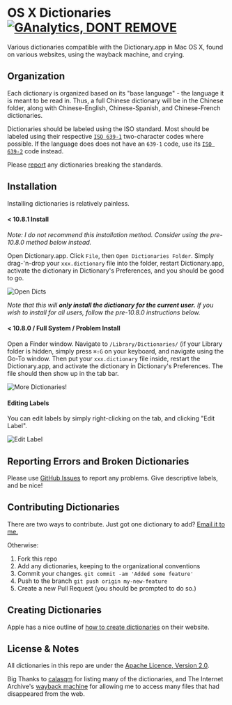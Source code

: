 # OS X Dictionaries [![GAnalytics, DONT REMOVE](https://ga-beacon.appspot.com/UA-6208376-3/osx-dictionaries/)](https://github.com/igrigorik/ga-beacon)

Various dictionaries compatible with the Dictionary.app in Mac OS X, found on various websites, using the wayback machine, and crying.

## Organization
Each dictionary is organized based on its "base language" - the language it is meant to be read in. Thus, a full Chinese dictionary will be in the Chinese folder, along with Chinese-English, Chinese-Spanish, and Chinese-French dictionaries. 

Dictionaries should be labeled using the ISO standard. Most should be labeled using their respective [`ISO 639-1`](http://en.wikipedia.org/wiki/List_of_ISO_639-1_codes) two-character codes where possible. If the language does does not have an `639-1` code, use its [`ISO 639-2`](http://en.wikipedia.org/wiki/List_of_ISO_639-2_codes) code instead.

Please [report](#reporting-errors-and-broken-dictionaries) any dictionaries breaking the standards.

## Installation
Installing dictionaries is relatively painless.

#### < 10.8.1 Install
*Note: I do not recommend this installation method. Consider using the pre-10.8.0 method below instead.*


Open Dictionary.app. Click `File`, then `Open Dictionaries Folder`. Simply drag-'n-drop your `xxx.dictionary` file into the folder, restart Dictionary.app, activate the dictionary in Dictionary's Preferences, and you should be good to go.

![Open Dicts](http://i.imgur.com/AGjisDj.png)

*Note that this will* ***only install the dictionary for the current user.*** *If you wish to install for all users, follow the pre-10.8.0 instructions below.*


#### < 10.8.0 / Full System / Problem Install
Open a Finder window. Navigate to `/Library/Dictionaries/` (if your Library folder is hidden, simply press `⌘⇧G` on your keyboard, and navigate using the Go-To window. Then put your `xxx.dictionary` file inside, restart the Dictionary.app, and  activate the dictionary in Dictionary's Preferences. The file should then show up in the tab bar.

![More Dictionaries!](http://i.imgur.com/FLCYZ8T.png)


#### Editing Labels
You can edit labels by simply right-clicking on the tab, and clicking "Edit Label".

![Edit Label](http://i.imgur.com/AGUS405.png)

## Reporting Errors and Broken Dictionaries
Please use [GitHub Issues](https://github.com/afischer15/osx-dictionaries/issues) to report any problems. Give descriptive labels, and be nice!


## Contributing Dictionaries
There are two ways to contribute. Just got one dictionary to add? [Email it to me.](mailto:afischer15@mac.com) 

Otherwise:

1.  Fork this repo 
2.  Add any dictionaries, keeping to the organizational conventions
3.  Commit your changes. `git commit -am 'Added some feature'`
4.  Push to the branch `git push origin my-new-feature`
5.  Create a new Pull Request (you should be prompted to do so.)


## Creating Dictionaries
Apple has a nice outline of [how to create dictionaries](https://developer.apple.com/library/mac/documentation/UserExperience/Conceptual/DictionaryServicesProgGuide/Introduction/Introduction.html) on their website. 

## License & Notes
All dictionaries in this repo are under the [Apache Licence, Version 2.0](http://www.apache.org/licenses/LICENSE-2.0.html). 

Big Thanks to [calasqm](http://mysite.mweb.co.za/residents/clasqm/mac-os-x-dictionaries/) for listing many of the dictionaries, and The Internet Archive's [wayback machine](http://archive.org/web/) for allowing me to access many files that had disappeared from the web.
